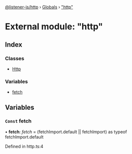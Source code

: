 [@listener-js/http](../README.md) › [Globals](../globals.md) › ["http"](_http_.md)

# External module: "http"

## Index

### Classes

* [Http](../classes/_http_.http.md)

### Variables

* [fetch](_http_.md#const-fetch)

## Variables

### `Const` fetch

• **fetch**: *fetch* =  (fetchImport.default ||
  fetchImport) as typeof fetchImport.default

Defined in http.ts:4
